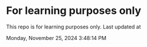 # For learning purposes only
This repo is for learning purposes only.
Last updated at

Monday, November 25, 2024 3:48:14 PM

